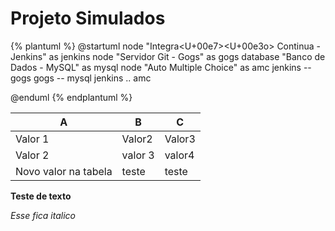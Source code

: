 # Projeto Simulados

{% plantuml %}
@startuml
node "Integra<U+00e7><U+00e3o> Continua - Jenkins" as jenkins
node "Servidor Git - Gogs" as gogs
database "Banco de Dados  - MySQL" as mysql
node "Auto Multiple Choice" as amc
jenkins -- gogs
gogs -- mysql
jenkins .. amc

@enduml
{% endplantuml %}


| A                    | B       | C      |
|----------------------|---------|--------|
| Valor 1              | Valor2  | Valor3 |
| Valor 2              | valor 3 | valor4 |
| Novo valor na tabela | teste   | teste  |

**Teste de texto**

*Esse fica italico*


